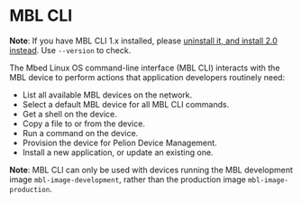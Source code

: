 # MBL CLI

 <span class="notes">**Note**: If you have MBL CLI 1.x installed, please [uninstall it, and install 2.0 instead](../develop-apps/setting-up.html#setting-up-mbl-cli). Use `--version` to check.</span>

The Mbed Linux OS command-line interface (MBL CLI) interacts with the MBL device to perform actions that application developers routinely need:

* List all available MBL devices on the network.
* Select a default MBL device for all MBL CLI commands.
* Get a shell on the device.
* Copy a file to or from the device.
* Run a command on the device.
* Provision the device for Pelion Device Management.
* Install a new application, or update an existing one.

<span class="notes">**Note**: MBL CLI can only be used with devices running the MBL development image `mbl-image-development`, rather than the production image `mbl-image-production`.</span>
